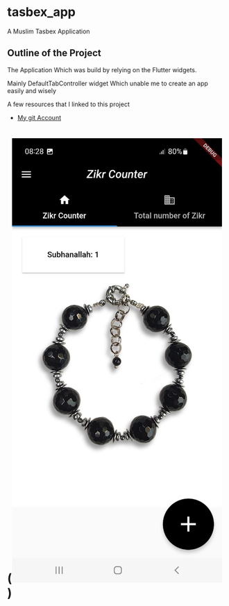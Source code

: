 # tasbex_app

A Muslim Tasbex Application

## Outline of the Project

The Application Which was build by relying on the Flutter widgets.

Mainly DefaultTabController widget Which unable me to create an app easily and wisely

A few resources that I linked to this project

- [My git Account](https://github.com/IslamShamurov)
#  (![img.png](img.png))


